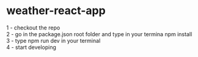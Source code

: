 # weather-react-app

1 - checkout the repo<br>
2 - go in the package.json root folder and type in your termina npm install<br>
3 - type npm run dev in your terminal<br>
4 - start developing<br>
